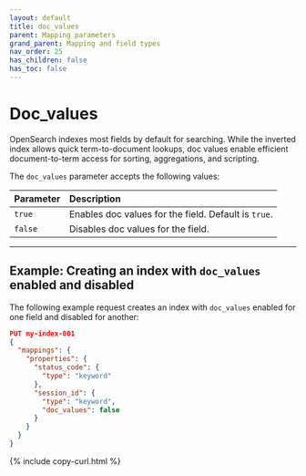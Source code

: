 ```yaml
---
layout: default
title: doc_values
parent: Mapping parameters
grand_parent: Mapping and field types
nav_order: 25
has_children: false
has_toc: false
---
```


# Doc_values

OpenSearch indexes most fields by default for searching. While the inverted index allows quick term-to-document lookups, doc values enable efficient document-to-term access for sorting, aggregations, and scripting.

The `doc_values` parameter accepts the following values:

Parameter | Description
:--- | :---
`true` | Enables doc values for the field. Default is `true`.
`false` | Disables doc values for the field.

---

## Example: Creating an index with `doc_values` enabled and disabled

The following example request creates an index with `doc_values` enabled for one field and disabled for another:

```json
PUT my-index-001
{
  "mappings": {
    "properties": {
      "status_code": { 
        "type": "keyword"
      },
      "session_id": { 
        "type": "keyword",
        "doc_values": false
      }
    }
  }
}
```
{% include copy-curl.html %}
